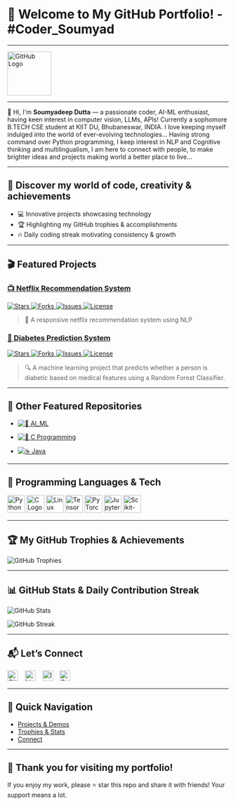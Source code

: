 # 🎉 Welcome to My GitHub Portfolio! - #Coder_Soumyad 
---

<img src="https://github.githubassets.com/images/modules/logos_page/GitHub-Mark.png" alt="GitHub Logo" width="100"/>

---

👋 Hi, I'm **Soumyadeep Dutta** — a passionate coder, AI-ML enthusiast, having keen interest in computer vision, LLMs, APIs! Currently a sophomore B.TECH CSE student at KIIT DU, Bhubaneswar, INDIA. I love keeping myself indulged into the world of ever-evolving technologies... Having strong command over Python programming, I keep interest in NLP and Cognitive thinking and multilingualism, I am here to connect with people, to make brighter ideas and projects making world a better place to live...

---

## 🌟 Discover my world of code, creativity & achievements

- 💻 Innovative projects showcasing technology  
- 🏆 Highlighting my GitHub trophies & accomplishments  
- 🔥 Daily coding streak motivating consistency & growth

---

## 🎬 Featured Projects

### [📺 Netflix Recommendation System](https://github.com/Soumyad0670/Netflix-Recommendation-System)

<a href="https://github.com/Soumyad0670/Netflix-Recommendation-System/stargazers" target="_blank">
  <img src="https://img.shields.io/github/stars/Soumyad0670/Netflix-Recommendation-System?style=social" alt="Stars"/>
</a>

<a href="https://github.com/Soumyad0670/Netflix-Recommendation-System/network/members" target="_blank">
  <img src="https://img.shields.io/github/forks/Soumyad0670/Netflix-Recommendation-System?style=social" alt="Forks"/>
</a>

<a href="https://github.com/Soumyad0670/Netflix-Recommendation-System/issues" target="_blank">
  <img src="https://img.shields.io/github/issues/Soumyad0670/Netflix-Recommendation-System" alt="Issues"/>
</a>

<a href="https://github.com/Soumyad0670/Netflix-Recommendation-System/blob/main/LICENSE" target="_blank">
  <img src="https://img.shields.io/github/license/Soumyad0670/Netflix-Recommendation-System" alt="License"/>
</a>

> 🎥 A responsive netflix recommendation system using NLP

### [🧠 Diabetes Prediction System](https://github.com/Soumyad0670/Diabetes_Prediction_System)

  <a href="https://github.com/Soumyad0670/Diabetes_Prediction_System/stargazers" target="_blank">
    <img src="https://img.shields.io/github/stars/Soumyad0670/Diabetes_Prediction_System?style=social" alt="Stars"/>
  </a>
  
  <a href="https://github.com/Soumyad0670/Diabetes_Prediction_System/network/members" target="_blank">
    <img src="https://img.shields.io/github/forks/Soumyad0670/Diabetes_Prediction_System?style=social" alt="Forks"/>
  </a>
  
  <a href="https://github.com/Soumyad0670/Diabetes_Prediction_System/issues" target="_blank">
    <img src="https://img.shields.io/github/issues/Soumyad0670/Diabetes_Prediction_System" alt="Issues"/>
  </a>
  
 <a href="https://github.com/Soumyad0670/Diabetes_Prediction_System/blob/main/LICENSE" target="_blank">
    <img src="https://img.shields.io/github/license/Soumyad0670/Diabetes_Prediction_System" alt="License"/>
 </a>

> 🔍 A machine learning project that predicts whether a person is diabetic based on medical features using a Random Forest Classifier.

---

## 🚀 Other Featured Repositories

- [![🧠 AI_ML](https://img.shields.io/badge/GitHub-AI__ML-181717?style=flat&logo=github)](https://github.com/Soumyad0670/AI_ML)

- [![🔣 C Programming](https://img.shields.io/badge/GitHub-C-181717?style=flat&logo=github)](https://github.com/Soumyad0670/C)

- [![☕ Java](https://img.shields.io/badge/GitHub-Java-181717?style=flat&logo=github)](https://github.com/Soumyad0670/Java)

---

## 🤖 Programming Languages & Tech 
<p>
  <img src="https://www.python.org/static/opengraph-icon-200x200.png" alt="Python Logo" width="40"/>
 
  <img src="https://upload.wikimedia.org/wikipedia/commons/1/19/C_Logo.png" alt="C Logo" width="40"/> 
  <img src="https://upload.wikimedia.org/wikipedia/commons/thumb/3/35/Tux.svg/120px-Tux.svg.png" alt="Linux Logo" width="40"/>
  <img src="https://upload.wikimedia.org/wikipedia/commons/thumb/2/2d/Tensorflow_logo.svg/120px-Tensorflow_logo.svg.png" alt="TensorFlow Logo" width="40"/>
  <img src="https://upload.wikimedia.org/wikipedia/commons/9/96/Pytorch_logo.png" alt="PyTorch Logo" width="40"/>
  <img src="https://upload.wikimedia.org/wikipedia/commons/thumb/3/38/Jupyter_logo.svg/120px-Jupyter_logo.svg.png" alt="Jupyter Logo" width="40"/>
  <img src="https://upload.wikimedia.org/wikipedia/commons/thumb/0/05/Scikit_learn_logo_small.svg/120px-Scikit_learn_logo_small.svg.png" alt="Scikit-learn Logo" width="40"/>
</p>

---

## 🏆 My GitHub Trophies & Achievements

![GitHub Trophies](https://github-profile-trophy.vercel.app/?username=Soumyad0670&theme=radical&row=1&column=7)

---

## 📊 GitHub Stats & Daily Contribution Streak

![GitHub Stats](https://github-readme-stats.vercel.app/api?username=Soumyad0670&show_icons=true&theme=radical)

![GitHub Streak](https://github-readme-streak-stats.herokuapp.com/?user=Soumyad0670&theme=radical)

---

## 📬 Let’s Connect

[<img src="https://github.githubassets.com/images/modules/logos_page/GitHub-Mark.png" alt="GitHub" width="24"/>](https://github.com/Soumyad0670) &nbsp;&nbsp;
[<img src="https://cdn-icons-png.flaticon.com/512/174/174857.png" alt="LinkedIn" width="24"/>](https://www.linkedin.com/in/soumyadeep-dutta-609b66334) &nbsp;&nbsp;
[<img src="https://cdn-icons-png.flaticon.com/512/174/174855.png" alt="Instagram" width="24"/>](https://www.instagram.com/_waltz_soumyad_001) &nbsp;&nbsp;
<a href="mailto:soumyadeep0670@gmail.com"> 
  <img src="https://upload.wikimedia.org/wikipedia/commons/4/4e/Gmail_Icon.png" alt="Gmail" width="24" />
</a>

---

## 🚀 Quick Navigation

- [Projects & Demos](#-discover-my-world-of-code-creativity--achievements)
- [Trophies & Stats](#-my-github-trophies--achievements)
- [Connect](#-lets-connect)

---

## 🎉 Thank you for visiting my portfolio!

If you enjoy my work, please ⭐ star this repo and share it with friends! Your support means a lot.

<p align="center">

